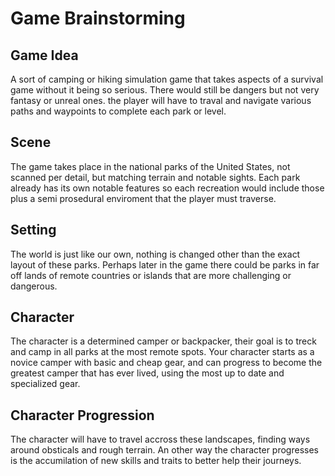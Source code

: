 # Game Brainstorming

## Game Idea

A sort of camping or hiking simulation game that takes aspects of a survival game without it being so serious. There would still be dangers but not very fantasy or unreal ones.
the player will have to traval and navigate various paths and waypoints to complete each park or level.

## Scene

The game takes place in the national parks of the United States, not scanned per detail, but matching terrain and notable sights. 
Each park already has its own notable features so each recreation would include those plus a semi prosedural enviroment that the player must traverse.

## Setting

The world is just like our own, nothing is changed other than the exact layout of these parks. Perhaps later in the game there could be parks 
in far off lands of remote countries or islands that are more challenging or dangerous.

## Character

The character is a determined camper or backpacker, their goal is to treck and camp in all parks at the most remote spots. 
Your character starts as a novice camper with basic and cheap gear, and can progress to become the greatest camper that has ever lived, 
using the most up to date and specialized gear.

## Character Progression

The character will have to travel accross these landscapes, finding ways around obsticals and rough terrain. An other way the character progresses
is the accumilation of new skills and traits to better help their journeys.
